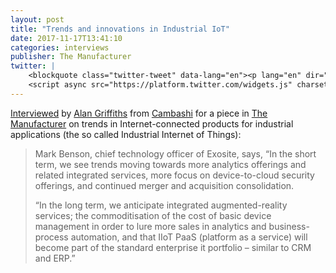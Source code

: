 ```yaml
---
layout: post
title: "Trends and innovations in Industrial IoT"
date: 2017-11-17T13:41:10
categories: interviews
publisher: The Manufacturer
twitter: |
    <blockquote class="twitter-tweet" data-lang="en"><p lang="en" dir="ltr"><a href="https://twitter.com/hashtag/IoT?src=hash&amp;ref_src=twsrc%5Etfw">#IoT</a> Exosite CTO Mark Benson on “Trends and Innovations in Industrial IoT” by The Manufacturer <a href="https://t.co/IS0eimGWVQ">https://t.co/IS0eimGWVQ</a> @viru_d_great</p>&mdash; Rocsy Cataline (@RocsyCataline) <a href="https://twitter.com/RocsyCataline/status/953679566765043713?ref_src=twsrc%5Etfw">January 17, 2018</a></blockquote>
    <script async src="https://platform.twitter.com/widgets.js" charset="utf-8"></script>
---
```


[Interviewed][ln1] by [Alan Griffiths][ln2] from [Cambashi][ln3] for a piece in [The Manufacturer][ln4] on trends in Internet-connected products for industrial applications (the so called Industrial Internet of Things):

> Mark Benson, chief technology officer of Exosite, says, “In the short term, we see trends moving towards more analytics offerings and related integrated services, more focus on device-to-cloud security offerings, and continued merger and acquisition consolidation.
> 
> “In the long term, we anticipate integrated augmented-reality services; the commoditisation of the cost of basic device management in order to lure more sales in analytics and business-process automation, and that IIoT PaaS (platform as a service) will become part of the standard enterprise it portfolio – similar to CRM and ERP.”

[ln1]: https://www.themanufacturer.com/articles/trends-and-innovations-in-industrial-iot/ "Trends and Innovations in Industrial IoT - The Manufacturer"
[ln2]: https://uk.linkedin.com/in/alanjohngriffiths "Alan Griffiths - LinkedIn"
[ln3]: http://www.cambashi.com "Cambashi"
[ln4]: https://www.themanufacturer.com "The Manufacturer - manufacturing news, articles, and insights"

